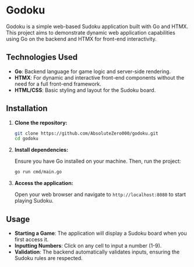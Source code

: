 # Godoku

Godoku is a simple web-based Sudoku application built with Go and HTMX. This project aims to demonstrate dynamic web application capabilities using Go on the backend and HTMX for front-end interactivity.

## Technologies Used

- **Go**: Backend language for game logic and server-side rendering.
- **HTMX**: For dynamic and interactive front-end components without the need for a full front-end framework.
- **HTML/CSS**: Basic styling and layout for the Sudoku board.

## Installation

1. **Clone the repository:**

   ```bash
   git clone https://github.com/AbsoluteZero000/godoku.git
   cd godoku
   ```

2. **Install dependencies:**

   Ensure you have Go installed on your machine. Then, run the project:

   ```bash
   go run cmd/main.go 
   ```

3. **Access the application:**

   Open your web browser and navigate to `http://localhost:8080` to start playing Sudoku.

## Usage

- **Starting a Game**: The application will display a Sudoku board when you first access it.
- **Inputting Numbers**: Click on any cell to input a number (1-9).
- **Validation**: The backend automatically validates inputs, ensuring the Sudoku rules are respected.

